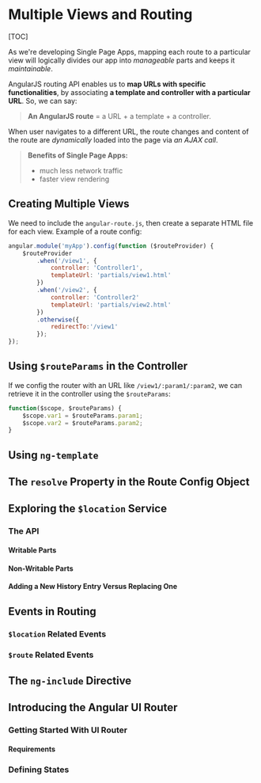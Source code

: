 # Multiple Views and Routing

[TOC]

As we're developing Single Page Apps, mapping each route to a particular view will logically divides our app into *manageable* parts and keeps it *maintainable*.

AngularJS routing API enables us to **map URLs with specific functionalities**, by associating **a template and controller with a particular URL**. So, we can say:

> **An AngularJS route** = a URL + a template + a controller.

When user navigates to a different URL, the route changes and content of the route are *dynamically* loaded into the page via *an AJAX call*.

> **Benefits of Single Page Apps:**
> - much less network traffic
> - faster view rendering

## Creating Multiple Views

We need to include the `angular-route.js`, then create a separate HTML file for each view. Example of a route config:

```JavaScript
angular.module('myApp').config(function ($routeProvider) {
	$routeProvider
		.when('/view1', {
			controller: 'Controller1',
			templateUrl: 'partials/view1.html'
		})
		.when('/view2', {
			controller: 'Controller2'
			templateUrl: 'partials/view2.html'
		})
		.otherwise({
			redirectTo:'/view1'
		});
});
```

## Using `$routeParams` in the Controller

If we config the router with an URL like `/view1/:param1/:param2`, we can retrieve it in the controller using the `$routeParams`:

```JavaScript
function($scope, $routeParams) {
	$scope.var1 = $routeParams.param1;
	$scope.var2 = $routeParams.param2;
}
```

## Using `ng-template`
## The `resolve` Property in the Route Config Object
## Exploring the `$location` Service
### The API
#### Writable Parts
#### Non-Writable Parts
#### Adding a New History Entry Versus Replacing One
## Events in Routing
### `$location` Related Events
### `$route` Related Events
## The `ng-include` Directive
## Introducing the Angular UI Router
### Getting Started With UI Router
#### Requirements
### Defining States